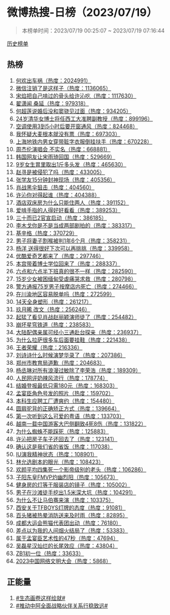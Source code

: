 <h1>
微博热搜-日榜（2023/07/19）
</h1>
<blockquote>
<p>
本榜单时间：2023/07/19 00:25:07 ~ 2023/07/19 07:16:44
</p>
</blockquote>
<p>
<a href="https://github.com/daifee/weibo-hot-search/tree/main/archives/daily">历史榜单</a>
</p>
<h2>
热榜
</h2>
<ol>

<li>
<a href="https://s.weibo.com/weibo?q=%23%E4%BD%95%E6%AC%A2%E5%87%BA%E8%BD%A6%E7%A5%B8%23" target="weibo">
何欢出车祸（热度：2024991）
</a>
</li>

<li>
<a href="https://s.weibo.com/weibo?q=%23%E5%BE%AE%E4%BF%A1%E6%B3%A8%E9%94%80%E4%BA%86%E6%98%AF%E8%BF%99%E6%A0%B7%E5%AD%90%23" target="weibo">
微信注销了是这样子（热度：1136065）
</a>
</li>

<li>
<a href="https://s.weibo.com/weibo?q=%23%E5%AE%8B%E7%84%B0%E6%8A%8A%E8%87%AA%E5%B7%B1%E5%95%83%E8%BF%87%E7%9A%84%E9%AA%A8%E5%A4%B4%E7%BB%99%E8%AE%B8%E6%B2%81%E5%90%83%23" target="weibo">
宋焰把自己啃过的骨头给许沁吃（热度：1117630）
</a>
</li>

<li>
<a href="https://s.weibo.com/weibo?q=%23%E7%BF%9F%E6%BD%87%E9%97%BB%20%E6%A1%91%E5%BB%B6%23" target="weibo">
翟潇闻 桑延（热度：979318）
</a>
</li>

<li>
<a href="https://s.weibo.com/weibo?q=%23%E4%BD%95%E8%B6%85%E8%8E%B2%E8%AF%B4%E5%A9%9A%E5%90%8E%E6%B2%A1%E5%92%8C%E7%AA%A6%E9%AA%81%E8%A7%81%E8%BF%87%E9%9D%A2%23" target="weibo">
何超莲说婚后没和窦骁见过面（热度：934205）
</a>
</li>

<li>
<a href="https://s.weibo.com/weibo?q=%2324%E5%B2%81%E6%B8%85%E5%8D%8E%E5%A5%B3%E5%8D%9A%E5%A3%AB%E5%B0%86%E4%BB%BB%E8%A5%BF%E5%B7%A5%E5%A4%A7%E5%87%86%E8%81%98%E5%89%AF%E6%95%99%E6%8E%88%23" target="weibo">
24岁清华女博士将任西工大准聘副教授（热度：899196）
</a>
</li>

<li>
<a href="https://s.weibo.com/weibo?q=%23%E7%A9%BA%E8%B0%83%E4%BD%BF%E7%94%A83%E5%88%B05%E5%B0%8F%E6%97%B6%E5%90%8E%E8%A6%81%E5%BC%80%E7%AA%97%E9%80%9A%E9%A3%8E%23" target="weibo">
空调使用3到5小时后要开窗通风（热度：824468）
</a>
</li>

<li>
<a href="https://s.weibo.com/weibo?q=%23%E6%88%91%E6%80%80%E7%96%91%E5%A4%A7%E9%BA%A6%E6%A0%B9%E6%9C%AC%E5%B0%B1%E6%B2%A1%E6%9C%89%E7%A5%A8%23" target="weibo">
我怀疑大麦根本就没有票（热度：697303）
</a>
</li>

<li>
<a href="https://s.weibo.com/weibo?q=%23%E4%B8%8A%E6%B5%B7%E5%9C%B0%E9%93%81%E5%86%85%E7%94%B7%E5%A5%B3%E7%A9%BF%E5%B8%A6%E8%84%8F%E5%AD%97%E8%A1%A3%E6%9C%8D%E5%80%92%E6%8C%82%E6%89%B6%E6%89%8B%23" target="weibo">
上海地铁内男女穿带脏字衣服倒挂扶手（热度：670228）
</a>
</li>

<li>
<a href="https://s.weibo.com/weibo?q=%23%E5%91%A8%E6%9D%B0%E4%BC%A6%E6%BC%94%E5%94%B1%E4%BC%9A%20%E4%B8%8D%E5%AE%9E%E5%90%8D%23" target="weibo">
周杰伦演唱会 不实名（热度：668881）
</a>
</li>

<li>
<a href="https://s.weibo.com/weibo?q=%23%E9%9F%A9%E5%9B%BD%E7%BD%91%E5%8F%8B%E8%AE%A9%E5%AE%8B%E9%9B%A8%E7%90%A6%E5%9B%9E%E5%9B%BD%23" target="weibo">
韩国网友让宋雨琦回国（热度：529669）
</a>
</li>

<li>
<a href="https://s.weibo.com/weibo?q=%239%E5%B2%81%E5%A5%B3%E7%94%9F%E8%83%83%E9%87%8C%E5%8F%96%E5%87%BA1%E6%96%A4%E5%A4%9A%E5%A4%B4%E5%8F%91%23" target="weibo">
9岁女生胃里取出1斤多头发（热度：465630）
</a>
</li>

<li>
<a href="https://s.weibo.com/weibo?q=%23%E8%B5%B5%E5%AF%BB%E6%98%AF%E8%A2%AB%E4%BE%B5%E7%8A%AF%E4%BA%86%E5%90%97%23" target="weibo">
赵寻是被侵犯了吗（热度：433005）
</a>
</li>

<li>
<a href="https://s.weibo.com/weibo?q=%23%E5%BC%A0%E5%AD%A6%E5%8F%8B15%E5%88%86%E9%92%9F%E5%B0%81%E7%A5%9E%E7%8E%B0%E5%9C%BA%23" target="weibo">
张学友15分钟封神现场（热度：405356）
</a>
</li>

<li>
<a href="https://s.weibo.com/weibo?q=%23%E8%82%96%E6%88%98%E9%BB%91%E4%BC%9E%E7%8B%99%E5%87%BB%23" target="weibo">
肖战黑伞狙击（热度：404560）
</a>
</li>

<li>
<a href="https://s.weibo.com/weibo?q=%23%E8%AE%B8%E6%B2%81%E4%BD%A0%E5%AF%B9%E5%BE%97%E8%B5%B7%E8%B0%81%23" target="weibo">
许沁你对得起谁（热度：404388）
</a>
</li>

<li>
<a href="https://s.weibo.com/weibo?q=%23%E9%85%92%E5%BA%97%E5%8F%8C%E5%BA%8A%E6%88%BF%E4%B8%BA%E4%BB%80%E4%B9%88%E5%8F%AA%E8%83%BD%E4%BD%8F%E4%B8%A4%E4%BA%BA%23" target="weibo">
酒店双床房为什么只能住两人（热度：391152）
</a>
</li>

<li>
<a href="https://s.weibo.com/weibo?q=%23%E7%88%B1%E5%95%83%E6%89%8B%E6%8C%87%E7%9A%84%E4%BA%BA%E5%BE%97%E5%A5%BD%E5%A5%BD%E7%9C%8B%E7%9C%8B%23" target="weibo">
爱啃手指的人得好好看看（热度：389253）
</a>
</li>

<li>
<a href="https://s.weibo.com/weibo?q=%23%E4%B8%89%E5%8D%81%E8%80%8C%E5%B7%B22%E5%AE%98%E5%AE%A3%E5%90%AF%E5%8A%A8%23" target="weibo">
三十而已2官宣启动（热度：386185）
</a>
</li>

<li>
<a href="https://s.weibo.com/weibo?q=%23%E6%9D%8E%E6%9C%A8%E6%88%88%E4%BD%A0%E6%98%AF%E4%B8%8D%E6%98%AF%E5%BD%93%E6%88%90%E4%B8%A4%E9%83%A8%E5%89%A7%E6%8B%8D%E7%9A%84%23" target="weibo">
李木戈你是不是当成两部剧拍的（热度：383317）
</a>
</li>

<li>
<a href="https://s.weibo.com/weibo?q=%23%E5%9F%BA%E8%BE%9B%E6%A0%BC%23" target="weibo">
基辛格（热度：370729）
</a>
</li>

<li>
<a href="https://s.weibo.com/weibo?q=%23%E7%94%B7%E5%AD%90%E5%B0%86%E5%A6%BB%E5%AD%90%E5%89%B2%E5%96%89%E8%A2%AB%E5%88%A41%E5%B9%B46%E4%B8%AA%E6%9C%88%23" target="weibo">
男子将妻子割喉被判1年6个月（热度：358231）
</a>
</li>

<li>
<a href="https://s.weibo.com/weibo?q=%23%E6%9D%A8%E6%B4%8B%20%E9%80%81%E5%BE%97%E5%BE%88%E5%A5%BD%E4%B8%8B%E6%AC%A1%E5%8F%AF%E4%BB%A5%E5%86%8D%E6%8C%91%E6%8C%91%23" target="weibo">
杨洋 送得很好下次可以再挑挑（热度：339958）
</a>
</li>

<li>
<a href="https://s.weibo.com/weibo?q=%23%E4%BC%98%E9%85%B7%E7%88%B1%E5%A5%87%E8%89%BA%E9%83%BD%E6%9D%A5%E4%BA%86%23" target="weibo">
优酷爱奇艺都来了（热度：297746）
</a>
</li>

<li>
<a href="https://s.weibo.com/weibo?q=%23%E6%9C%AC%E5%AE%AB%E5%B8%A6%E7%9D%80%E5%8D%9A%E5%A3%AB%E5%AD%A6%E4%BD%8D%E5%9B%9E%E6%9D%A5%E4%BA%86%23" target="weibo">
本宫带着博士学位回来了（热度：288337）
</a>
</li>

<li>
<a href="https://s.weibo.com/weibo?q=%23%E5%85%AD%E7%82%B9%E5%92%8C%E5%85%AD%E7%82%B9%E5%8D%8A%E4%B8%8B%E7%8F%AD%E7%9C%9F%E7%9A%84%E5%BE%88%E4%B8%8D%E4%B8%80%E6%A0%B7%23" target="weibo">
六点和六点半下班真的很不一样（热度：282590）
</a>
</li>

<li>
<a href="https://s.weibo.com/weibo?q=%2315%E5%B2%81%E5%B0%91%E5%A5%B3%E8%A2%AB%E5%9B%B0%E7%BC%85%E7%94%B8%E5%8F%97%E8%99%90%E7%97%9B%E5%93%AD%E6%B1%82%E6%95%91%23" target="weibo">
15岁少女被困缅甸受虐痛哭求救（热度：280798）
</a>
</li>

<li>
<a href="https://s.weibo.com/weibo?q=%23%E8%AD%A6%E6%96%B9%E9%80%9A%E6%8A%A575%E5%B2%81%E7%94%B7%E5%AD%90%E6%8C%89%E6%91%A9%E5%BA%97%E5%86%85%E6%AD%BB%E4%BA%A1%23" target="weibo">
警方通报75岁男子按摩店内死亡（热度：274466）
</a>
</li>

<li>
<a href="https://s.weibo.com/weibo?q=%23%E5%9C%A8%E5%B7%9D%E6%B8%9D%E5%9C%B0%E5%8C%BA%E5%AE%B9%E6%98%93%E8%84%B1%E5%8D%95%E5%90%97%23" target="weibo">
在川渝地区容易脱单吗（热度：272599）
</a>
</li>

<li>
<a href="https://s.weibo.com/weibo?q=%2314%E5%A4%A9%E5%85%A8%E8%BA%AB%E5%A1%91%E5%BD%A2%23" target="weibo">
14天全身塑形（热度：261217）
</a>
</li>

<li>
<a href="https://s.weibo.com/weibo?q=%23%E7%8E%96%E6%9C%88%E6%99%9E%20%E6%94%B9%E6%96%87%23" target="weibo">
玖月晞 改文（热度：256246）
</a>
</li>

<li>
<a href="https://s.weibo.com/weibo?q=%23%E8%B5%B7%E7%8C%9B%E4%BA%86%E7%9C%8B%E8%A7%81%E8%82%96%E6%88%98%E8%B5%B5%E4%B8%BD%E9%A2%96%E6%BC%94%E5%B8%88%E5%BE%92%E4%BA%86%23" target="weibo">
起猛了看见肖战赵丽颖演师徒了（热度：254482）
</a>
</li>

<li>
<a href="https://s.weibo.com/weibo?q=%23%E5%B4%A9%E5%9D%8F%E6%98%9F%E7%A9%B9%E9%93%81%E9%81%93%23" target="weibo">
崩坏星穹铁道（热度：238583）
</a>
</li>

<li>
<a href="https://s.weibo.com/weibo?q=%23%E5%A4%A7%E9%99%86%E9%85%8D%E5%81%B6%E4%BA%B2%E5%B1%9E%E5%8F%AF%E7%BB%8F%E5%B0%8F%E4%B8%89%E9%80%9A%E8%B5%B4%E5%8F%B0%E6%8E%A2%E4%BA%B2%23" target="weibo">
大陆配偶亲属可经小三通赴台探亲（热度：236937）
</a>
</li>

<li>
<a href="https://s.weibo.com/weibo?q=%23%E4%B8%BA%E4%BB%80%E4%B9%88%E6%8B%89%E8%90%A8%E5%BE%88%E5%A4%9A%E8%BD%A6%E5%90%8E%E9%9D%A2%E8%A6%81%E6%8C%82%E9%9E%8B%23" target="weibo">
为什么拉萨很多车后面要挂鞋（热度：221438）
</a>
</li>

<li>
<a href="https://s.weibo.com/weibo?q=%23%E7%8E%8B%E8%80%85%E8%8D%A3%E8%80%80%23" target="weibo">
王者荣耀（热度：216336）
</a>
</li>

<li>
<a href="https://s.weibo.com/weibo?q=%23%E5%88%98%E8%AF%97%E8%AF%97%E4%BB%80%E4%B9%88%E6%97%B6%E5%80%99%E6%BC%94%E6%A2%A6%E5%8D%8E%E5%BD%95%E4%BA%86%23" target="weibo">
刘诗诗什么时候演梦华录了（热度：207386）
</a>
</li>

<li>
<a href="https://s.weibo.com/weibo?q=%23%E9%83%91%E5%B7%9E%E5%B8%82%E6%95%99%E8%82%B2%E5%B1%80%E9%81%93%E6%AD%89%23" target="weibo">
郑州市教育局道歉（热度：204683）
</a>
</li>

<li>
<a href="https://s.weibo.com/weibo?q=%23%E6%9D%A8%E4%B8%9E%E7%90%B3%E5%AF%B9%E6%89%80%E6%9C%89%E6%B5%AA%E6%BC%AB%E8%BF%87%E6%95%8F%E9%99%A4%E4%BA%86%E6%9D%8E%E8%8D%A3%E6%B5%A9%23" target="weibo">
杨丞琳对所有浪漫过敏除了李荣浩（热度：189309）
</a>
</li>

<li>
<a href="https://s.weibo.com/weibo?q=%23%E4%BA%BA%E6%B0%91%E7%BD%91%E8%AF%84%E5%A5%B6%E8%BE%A3%E9%A3%8E%E6%B5%81%E8%A1%8C%23" target="weibo">
人民网评奶辣风流行（热度：178774）
</a>
</li>

<li>
<a href="https://s.weibo.com/weibo?q=%23%E7%BB%93%E5%A9%9A%E7%99%BB%E6%8A%A5%E6%9C%80%E4%BD%8E%E5%8F%AA%E9%9C%80180%E5%85%83%23" target="weibo">
结婚登报最低只需180元（热度：168303）
</a>
</li>

<li>
<a href="https://s.weibo.com/weibo?q=%23%E5%AD%9F%E5%AE%B4%E8%87%A3%E8%A7%92%E8%89%B2%E5%8F%B7%E5%8F%91%E7%9A%84%E7%85%A7%E7%89%87%23" target="weibo">
孟宴臣角色号发的照片（热度：159702）
</a>
</li>

<li>
<a href="https://s.weibo.com/weibo?q=%23%E6%9C%AC%E7%A7%91%E7%94%9F%E5%BA%94%E8%81%98%E5%B7%A5%E5%8E%82%E9%81%AD%E7%88%BD%E7%BA%A6%23" target="weibo">
本科生应聘工厂遭爽约（热度：154480）
</a>
</li>

<li>
<a href="https://s.weibo.com/weibo?q=%23%E5%9C%86%E8%82%A9%E9%A9%BC%E8%83%8C%E7%9A%84%E6%AD%A3%E7%A1%AE%E7%9F%AB%E6%AD%A3%E6%96%B9%E5%BC%8F%23" target="weibo">
圆肩驼背的正确矫正方式（热度：139664）
</a>
</li>

<li>
<a href="https://s.weibo.com/weibo?q=%23%E7%AC%AC%E4%B8%80%E6%AC%A1%E5%90%AC%E5%88%B0%E8%BF%99%E4%B9%88%E5%8F%AF%E7%88%B1%E7%9A%84%E7%B2%A4%E8%AF%AD%23" target="weibo">
第一次听到这么可爱的粤语（热度：133703）
</a>
</li>

<li>
<a href="https://s.weibo.com/weibo?q=%23%E8%B6%8A%E5%8D%97%E4%B8%80%E8%BD%BD%E4%B8%AD%E5%9B%BD%E6%B8%B8%E5%AE%A2%E5%A4%A7%E5%B7%B4%E4%BE%A7%E7%BF%BB%E8%87%B44%E6%AD%BB8%E4%BC%A4%23" target="weibo">
越南一载中国游客大巴侧翻致4死8伤（热度：131822）
</a>
</li>

<li>
<a href="https://s.weibo.com/weibo?q=%23%E4%B8%BA%E4%BB%80%E4%B9%88%E8%9C%98%E8%9B%9B%E4%B8%8D%E8%83%BD%E8%B8%A9%E6%AD%BB%23" target="weibo">
为什么蜘蛛不能踩死（热度：125883）
</a>
</li>

<li>
<a href="https://s.weibo.com/weibo?q=%23%E8%AE%B8%E6%B2%81%E6%8A%8A%E6%88%BF%E5%AD%90%E8%BD%A6%E5%AD%90%E8%BF%98%E5%9B%9E%E5%8E%BB%E4%BA%86%23" target="weibo">
许沁把房子车子还回去了（热度：123141）
</a>
</li>

<li>
<a href="https://s.weibo.com/weibo?q=%23%E7%A1%AE%E8%AE%A4%E8%BF%99%E6%98%AF%E6%88%91%E4%BB%AC%E7%9C%81%E7%9A%84%E7%9C%81%E9%A5%AD%23" target="weibo">
确认这是我们省的省饭（热度：117038）
</a>
</li>

<li>
<a href="https://s.weibo.com/weibo?q=%23IU%E6%BC%94%E6%88%91%E7%B2%BE%E7%A5%9E%E7%8A%B6%E6%80%81%23" target="weibo">
IU演我精神状态（热度：108901）
</a>
</li>

<li>
<a href="https://s.weibo.com/weibo?q=%23%E6%9E%97%E5%85%81%E9%80%89%E5%89%A7%E6%9C%AC%E7%9A%84%E7%9C%BC%E5%85%89%23" target="weibo">
林允选剧本的眼光（热度：108423）
</a>
</li>

<li>
<a href="https://s.weibo.com/weibo?q=%23%E6%AC%A2%E9%A2%9C%E5%B9%B3%E5%9D%87%E5%9B%9B%E9%9B%86%E6%AD%BB%E4%B8%80%E4%B8%AA%E5%BD%B1%E5%B8%9D%E7%BA%A7%E5%88%AB%E7%9A%84%E8%80%81%E5%A4%B4%23" target="weibo">
欢颜平均四集死一个影帝级别的老头（热度：106286）
</a>
</li>

<li>
<a href="https://s.weibo.com/weibo?q=%23%E5%AD%90%E9%98%B3%E4%B8%9C%E7%9A%87FMVP%E7%81%BC%E5%B9%BD%E7%83%88%E9%98%B3%23" target="weibo">
子阳东皇FMVP灼幽烈阳（热度：105673）
</a>
</li>

<li>
<a href="https://s.weibo.com/weibo?q=%23%E5%81%A5%E8%BA%AB%E6%88%BF%E7%9A%84%E7%81%AF%E7%AD%89%E4%BA%8E%E6%9C%8D%E8%A3%85%E5%BA%97%E7%9A%84%E9%95%9C%E5%AD%90%23" target="weibo">
健身房的灯等于服装店的镜子（热度：105002）
</a>
</li>

<li>
<a href="https://s.weibo.com/weibo?q=%23%E7%94%B7%E5%AD%90%E5%9C%A8%E6%B2%99%E6%BB%A9%E5%BE%92%E6%89%8B%E6%8C%96%E5%87%BA1.5%E7%B1%B3%E6%B7%B1%E5%A4%A7%E5%9D%91%23" target="weibo">
男子在沙滩徒手挖出1.5米深大坑（热度：104291）
</a>
</li>

<li>
<a href="https://s.weibo.com/weibo?q=%23%E4%B8%BA%E4%BB%80%E4%B9%88%E4%B8%8D%E8%AE%A9%E9%A9%AC%E4%BC%AF%E9%AA%9E%E6%9D%A5%E6%BC%94%23" target="weibo">
为什么不让马伯骞来演（热度：103375）
</a>
</li>

<li>
<a href="https://s.weibo.com/weibo?q=%23%E8%A5%BF%E5%AE%89%E5%85%B3%E4%BA%8ETFBOYS%E7%81%AF%E7%89%8C%E7%9A%84%E6%80%81%E5%BA%A6%23" target="weibo">
西安关于TFBOYS灯牌的态度（热度：91081）
</a>
</li>

<li>
<a href="https://s.weibo.com/weibo?q=%23%E7%99%BE%E5%A4%B4%E7%8C%AA%E8%A2%AB%E7%83%AD%E6%99%95%E6%B6%88%E9%98%B2%E9%80%81%E6%9D%A5%E5%8F%8A%E6%97%B6%E9%9B%A8%23" target="weibo">
百头猪被热晕消防送来及时雨（热度：82895）
</a>
</li>

<li>
<a href="https://s.weibo.com/weibo?q=%23%E6%88%90%E9%83%BD%E5%A4%A7%E8%BF%90%E4%BC%9A%E7%86%8A%E7%8C%AB%E4%BB%A3%E8%A1%A8%E5%9B%A2%E5%87%BA%E5%8A%A8%23" target="weibo">
成都大运会熊猫代表团出动（热度：76180）
</a>
</li>

<li>
<a href="https://s.weibo.com/weibo?q=%23%E5%B7%AE%E7%82%B9%E4%BB%A5%E4%B8%BA%E6%88%91%E7%9A%84%E4%BA%BA%E9%97%B4%E7%83%9F%E7%81%AB%E7%BB%93%E5%B1%80%E4%BA%86%23" target="weibo">
差点以为我的人间烟火结局了（热度：53383）
</a>
</li>

<li>
<a href="https://s.weibo.com/weibo?q=%23%E5%B1%9E%E4%BA%8E%E5%AD%9F%E5%AE%B4%E8%87%A3%E8%89%BA%E6%9C%AF%E6%80%A7%E7%9A%8447%E7%A7%92%23" target="weibo">
属于孟宴臣艺术性的47秒（热度：47694）
</a>
</li>

<li>
<a href="https://s.weibo.com/weibo?q=%23%E5%90%B4%E7%A3%8A%E6%98%9F%E6%B1%89%E7%81%BF%E7%83%82%E7%9A%84%E9%95%BF%E5%B0%BE%E6%95%88%E5%BA%94%23" target="weibo">
吴磊星汉灿烂的长尾效应（热度：43804）
</a>
</li>

<li>
<a href="https://s.weibo.com/weibo?q=%23ZB1%E5%88%9D%E4%B8%80%E4%BD%8D%23" target="weibo">
ZB1初一位（热度：33633）
</a>
</li>

<li>
<a href="https://s.weibo.com/weibo?q=%232023%E4%B8%AD%E5%9B%BD%E7%BD%91%E7%BB%9C%E6%96%87%E6%98%8E%E5%A4%A7%E4%BC%9A%23" target="weibo">
2023中国网络文明大会（热度：5868）
</a>
</li>

</ol>
<h2>
正能量
</h2>
<ol>

<li>
<a href="https://s.weibo.com/weibo?q=%23%23%E7%94%9F%E6%80%81%E7%94%BB%E5%8D%B7%E8%BF%99%E6%A0%B7%E7%BB%98%E5%B0%B1%23%23" target="weibo">
#生态画卷这样绘就#
</a>
</li>

<li>
<a href="https://s.weibo.com/weibo?q=%23%23%E6%8E%A8%E5%8A%A8%E4%B8%AD%E9%98%BF%E5%85%A8%E9%9D%A2%E6%88%98%E7%95%A5%E4%BC%99%E4%BC%B4%E5%85%B3%E7%B3%BB%E8%A1%8C%E7%A8%B3%E8%87%B4%E8%BF%9C%23%23" target="weibo">
#推动中阿全面战略伙伴关系行稳致远#
</a>
</li>

</ol>